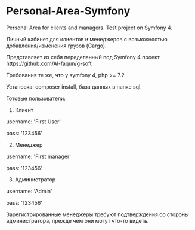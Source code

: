 # Personal-Area-Symfony
Personal Area for clients and managers. Test project on Symfony 4.

Личный кабинет для клиентов и менеджеров с возможностью добавления/изменения грузов (Cargo). 

Представляет из себя переделанный под Symfony 4 проект https://github.com/Al-faqun/g-soft

Требования те же, что у symfony 4, php >= 7.2

Установка: composer install, база данных в папке sql.

Готовые пользователи:
1) Клиент

username: 'First User'

pass: '123456'

2) Менеджер

username: 'First manager'

pass: '123456'

3) Администратор

username: 'Admin'

pass: '123456'

Зарегистрированные менеджеры требуют подтверждения со стороны администратора, прежде чем они могут что-то видеть.
